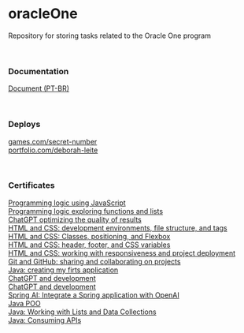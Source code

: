 # oracleOne
Repository for storing tasks related to the Oracle One program

<br>

### Documentation
[Document (PT-BR) ](https://docs.google.com/document/d/1lhFHmpc7zn_G7GacgSaeY6PenDpJsFKMlsPD_1AGZQ4/edit?usp=sharing)

<br>

### Deploys
[games.com/secret-number](https://jogo-livid-three.vercel.app/)<br>
[portfolio.com/deborah-leite](https://portfolio-three-gamma-79.vercel.app/index.html)<br>

<br>

### Certificates
[Programming logic using JavaScript](https://drive.google.com/file/d/1TOMHgf7DUJpVRcaouR8zlubKCzK-13Zf/view?usp=drive_link)<br>
[Programming logic exploring functions and lists](https://drive.google.com/file/d/1Lt-yg36rTveyH-OsDHogngA7t-6IKF21/view?usp=drive_link)<br>
[ChatGPT optimizing the quality of results](https://drive.google.com/file/d/1pV6caQ98V1zMVLxCZazwq6YfKeK_IEff/view?usp=drive_link)<br>
[HTML and CSS: development environments, file structure, and tags](https://drive.google.com/file/d/1_hNbHVYskP84gXmlL6nDlo-ANiDnSsy6/view?usp=drive_link)<br>
[HTML and CSS: Classes, positioning, and Flexbox](https://drive.google.com/file/d/1Dgp4a-vf-AQCKEoWavFvLBZSLEgOwvIZ/view?usp=drive_link)<br>
[HTML and CSS: header, footer, and CSS variables](https://drive.google.com/file/d/1wOC6TA4CYxyauTEA0sgggTUrahZ7T-Mv/view?usp=drive_link)<br>
[HTML and CSS: working with responsiveness and project deployment](https://drive.google.com/file/d/1-BpLg2msKzzh9Ty8nyHD4kOVzpyPnhhc/view?usp=drive_link)<br>
[Git and GitHub: sharing and collaborating on projects](https://drive.google.com/file/d/1MEHLjT4fNq9A6zl0WN0QGfe8rCzk4l_P/view?usp=drive_link)<br>
[Java: creating my firts application](https://drive.google.com/file/d/1kK1sHlVfDf1y_yEfVNHXDj0X6nXa_qBs/view?usp=drive_link)<br>
[ChatGPT and development](https://drive.google.com/file/d/1OEXy6mTxyPl537mKnUocHYr_42pPTeHr/view?usp=sharing)<br>
[ChatGPT and development](https://drive.google.com/file/d/1OEXy6mTxyPl537mKnUocHYr_42pPTeHr/view?usp=sharing)<br>
[Spring AI: Integrate a Spring application with OpenAI](https://drive.google.com/file/d/10pyWRtPrS2oYgOaq2vQIarT4eDf5VCii/view?usp=drive_link)<br>
[Java POO](https://drive.google.com/file/d/1HggCfBSH92ISRo0ilvfZgiU7Zu-BmSbP/view?usp=drive_link)<br>
[Java: Working with Lists and Data Collections](https://drive.google.com/file/d/1EC-qcd0BcbZocXKYHkwFB4LS29q6a2oX/view?usp=drive_link)<br>
[Java: Consuming APIs](https://drive.google.com/file/d/1voCMuL4TFjbZURy5QN-HkgaAOaQzBonI/view?usp=drive_link)<br>




